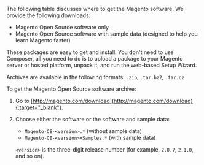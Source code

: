 <div markdown="1">

The following table discusses where to get the Magento software. We provide the following downloads:

*	Magento Open Source software only
*	Magento Open Source software with sample data (designed to help you learn Magento faster)

These packages are easy to get and install. You don't need to use Composer, all you need to do is to upload a package to your Magento server or hosted platform, unpack it, and run the web-based Setup Wizard.

Archives are available in the following formats: `.zip`, `.tar.bz2`, `.tar.gz`

To get the Magento Open Source software archive:

1.	Go to [http://magento.com/download](http://magento.com/download){:target="_blank"}.
2.	Choose either the software or the software and sample data:

	*	`Magento-CE-<version>.*` (without sample data)
	*	`Magento-CE-<version>+Samples.*` (with sample data)

	`<version>` is the three-digit release number (for example, `2.0.7`, `2.1.0`, and so on).